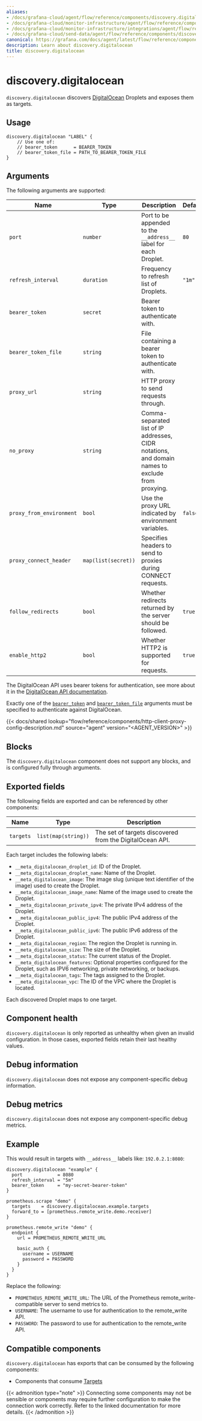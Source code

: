 ```yaml
---
aliases:
- /docs/grafana-cloud/agent/flow/reference/components/discovery.digitalocean/
- /docs/grafana-cloud/monitor-infrastructure/agent/flow/reference/components/discovery.digitalocean/
- /docs/grafana-cloud/monitor-infrastructure/integrations/agent/flow/reference/components/discovery.digitalocean/
- /docs/grafana-cloud/send-data/agent/flow/reference/components/discovery.digitalocean/
canonical: https://grafana.com/docs/agent/latest/flow/reference/components/discovery.digitalocean/
description: Learn about discovery.digitalocean
title: discovery.digitalocean
---
```


# discovery.digitalocean

`discovery.digitalocean` discovers [DigitalOcean][] Droplets and exposes them as targets.

[DigitalOcean]: https://www.digitalocean.com/

## Usage

```river
discovery.digitalocean "LABEL" {
    // Use one of:
    // bearer_token      = BEARER_TOKEN
    // bearer_token_file = PATH_TO_BEARER_TOKEN_FILE
}
```

## Arguments

The following arguments are supported:

Name                     | Type                | Description                                                   | Default | Required
------------------------ | ------------------- | ------------------------------------------------------------- | ------- | --------
`port`                   | `number`            | Port to be appended to the `__address__` label for each Droplet. | `80` | no
`refresh_interval`       | `duration`          | Frequency to refresh list of Droplets.                        | `"1m"`  | no
`bearer_token`           | `secret`            | Bearer token to authenticate with.                            |         | no
`bearer_token_file`      | `string`            | File containing a bearer token to authenticate with.          |         | no
`proxy_url`              | `string`            | HTTP proxy to send requests through.                          |         | no
`no_proxy`               | `string`            | Comma-separated list of IP addresses, CIDR notations, and domain names to exclude from proxying. | | no
`proxy_from_environment` | `bool`              | Use the proxy URL indicated by environment variables.         | `false` | no
`proxy_connect_header`   | `map(list(secret))` | Specifies headers to send to proxies during CONNECT requests. |         | no
`follow_redirects`       | `bool`              | Whether redirects returned by the server should be followed.  | `true`  | no
`enable_http2`           | `bool`              | Whether HTTP2 is supported for requests.                      | `true`  | no

The DigitalOcean API uses bearer tokens for authentication, see more about it in the [DigitalOcean API documentation](https://docs.digitalocean.com/reference/api/api-reference/#section/Authentication).

Exactly one of the [`bearer_token`](#arguments) and [`bearer_token_file`](#arguments) arguments must be specified to authenticate against DigitalOcean.

[arguments]: #arguments

{{< docs/shared lookup="flow/reference/components/http-client-proxy-config-description.md" source="agent" version="<AGENT_VERSION>" >}}

## Blocks
The `discovery.digitalocean` component does not support any blocks, and is configured fully through arguments.


## Exported fields

The following fields are exported and can be referenced by other components:

Name      | Type                | Description
--------- | ------------------- | -----------
`targets` | `list(map(string))` | The set of targets discovered from the DigitalOcean API.

Each target includes the following labels:

* `__meta_digitalocean_droplet_id`: ID of the Droplet.
* `__meta_digitalocean_droplet_name`: Name of the Droplet.
* `__meta_digitalocean_image`: The image slug (unique text identifier of the image) used to create the Droplet.
* `__meta_digitalocean_image_name`: Name of the image used to create the Droplet.
* `__meta_digitalocean_private_ipv4`: The private IPv4 address of the Droplet.
* `__meta_digitalocean_public_ipv4`: The public IPv4 address of the Droplet.
* `__meta_digitalocean_public_ipv6`: The public IPv6 address of the Droplet.
* `__meta_digitalocean_region`: The region the Droplet is running in.
* `__meta_digitalocean_size`: The size of the Droplet.
* `__meta_digitalocean_status`: The current status of the Droplet.
* `__meta_digitalocean_features`: Optional properties configured for the Droplet, such as IPV6 networking, private networking, or backups.
* `__meta_digitalocean_tags`: The tags assigned to the Droplet.
* `__meta_digitalocean_vpc`: The ID of the VPC where the Droplet is located.

Each discovered Droplet maps to one target.

## Component health

`discovery.digitalocean` is only reported as unhealthy when given an invalid
configuration. In those cases, exported fields retain their last healthy
values.

## Debug information

`discovery.digitalocean` does not expose any component-specific debug information.

## Debug metrics

`discovery.digitalocean` does not expose any component-specific debug metrics.

## Example

This would result in targets with `__address__` labels like: `192.0.2.1:8080`:
```river
discovery.digitalocean "example" {
  port             = 8080
  refresh_interval = "5m"
  bearer_token     = "my-secret-bearer-token"
}

prometheus.scrape "demo" {
  targets    = discovery.digitalocean.example.targets
  forward_to = [prometheus.remote_write.demo.receiver]
}

prometheus.remote_write "demo" {
  endpoint {
    url = PROMETHEUS_REMOTE_WRITE_URL

    basic_auth {
      username = USERNAME
      password = PASSWORD
    }
  }
}
```
Replace the following:
  - `PROMETHEUS_REMOTE_WRITE_URL`: The URL of the Prometheus remote_write-compatible server to send metrics to.
  - `USERNAME`: The username to use for authentication to the remote_write API.
  - `PASSWORD`: The password to use for authentication to the remote_write API.

<!-- START GENERATED COMPATIBLE COMPONENTS -->

## Compatible components

`discovery.digitalocean` has exports that can be consumed by the following components:

- Components that consume [Targets](https://grafana.com/docs/agent/<AGENT_VERSION>/flow/reference/compatibility#targets-consumers)

{{< admonition type="note" >}}
Connecting some components may not be sensible or components may require further configuration to make the connection work correctly.
Refer to the linked documentation for more details.
{{< /admonition >}}

<!-- END GENERATED COMPATIBLE COMPONENTS -->

